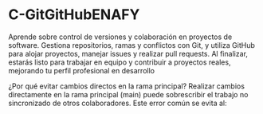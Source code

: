 # C-GitGitHubENAFY

Aprende sobre control de versiones y colaboración en proyectos de software. Gestiona repositorios, ramas y conflictos con Git, y utiliza GitHub para alojar proyectos, manejar issues y realizar pull requests. Al finalizar, estarás listo para trabajar en equipo y contribuir a proyectos reales, mejorando tu perfil profesional en desarrollo 

¿Por qué evitar cambios directos en la rama principal?
Realizar cambios directamente en la rama principal (main) puede sobrescribir el trabajo no sincronizado de otros colaboradores. Este error común se evita al:
